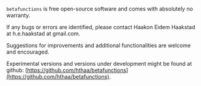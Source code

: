`betafunctions` is free open-source software and comes with absolutely no warranty. 

If any bugs or errors are identified, please contact Haakon Eidem Haakstad at h.e.haakstad at gmail.com.

Suggestions for improvements and additional functionalities are welcome and encouraged.

Experimental versions and versions under development might be found at github: [https://github.com/hthaa/betafunctions](https://github.com/hthaa/betafunctions).
